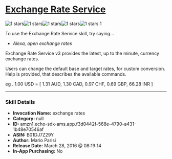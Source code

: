 # [Exchange Rate Service](http://alexa.amazon.com/#skills/amzn1.echo-sdk-ams.app.f3d0442f-568e-4790-a431-1b48e70546af)
![1 stars](../../images/ic_star_black_18dp_1x.png)![1 stars](../../images/ic_star_border_black_18dp_1x.png)![1 stars](../../images/ic_star_border_black_18dp_1x.png)![1 stars](../../images/ic_star_border_black_18dp_1x.png)![1 stars](../../images/ic_star_border_black_18dp_1x.png) 1

To use the Exchange Rate Service skill, try saying...

* *Alexa, open exchange rates*

Exchange Rate Service v3 provides the latest, up to the minute, currency exchange rates.

Users can change the default base and target rates, for custom conversion. Help is provided, that describes the available commands.

eg . 1.00 USD = [ 1.31 AUD, 1.30 CAD, 0.97 CHF, 0.69 GBP, 66.28 INR ]

***

### Skill Details

* **Invocation Name:** exchange rates
* **Category:** null
* **ID:** amzn1.echo-sdk-ams.app.f3d0442f-568e-4790-a431-1b48e70546af
* **ASIN:** B01DJ7Z29Y
* **Author:** Mario Parisi
* **Release Date:** March 28, 2016 @ 08:19:14
* **In-App Purchasing:** No
